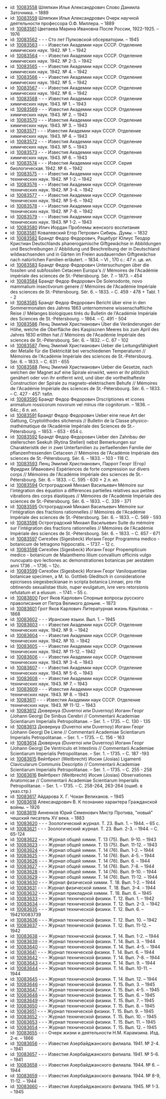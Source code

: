<ul>
<li>id: <a href="http://books.e-heritage.ru/book/10083558">10083558</a>	Шляпкин Илья Александрович Слово Даниила Заточника. – 1889</li>
<li>id: <a href="http://books.e-heritage.ru/book/10083559">10083559</a>	Шляпкин Илья Александрович Очерк научной деятельности профессора О.Ф. Миллера. – 1889</li>
<li>id: <a href="http://books.e-heritage.ru/book/10083561">10083561</a>	Цветаева Марина Ивановна После России, 1922-1925. – 1976</li>
<li>id: <a href="http://books.e-heritage.ru/book/10083562">10083562</a>	- - - Сто лет Пулковской обсерватории. – 1945</li>
<li>id: <a href="http://books.e-heritage.ru/book/10083563">10083563</a>	- - - Известия Академии наук СССР. Отделение химических наук. 1942. № 1. – 1942</li>
<li>id: <a href="http://books.e-heritage.ru/book/10083564">10083564</a>	- - - Известия Академии наук СССР. Отделение химических наук. 1942. № 2-3. – 1942</li>
<li>id: <a href="http://books.e-heritage.ru/book/10083565">10083565</a>	- - - Известия Академии наук СССР. Отделение химических наук. 1942. № 4. – 1942</li>
<li>id: <a href="http://books.e-heritage.ru/book/10083566">10083566</a>	- - - Известия Академии наук СССР. Отделение химических наук. 1942. № 5. – 1942</li>
<li>id: <a href="http://books.e-heritage.ru/book/10083567">10083567</a>	- - - Известия Академии наук СССР. Отделение химических наук. 1942. № 6. – 1942</li>
<li>id: <a href="http://books.e-heritage.ru/book/10083568">10083568</a>	- - - Известия Академии наук СССР. Отделение химических наук. 1943. № 1. – 1943</li>
<li>id: <a href="http://books.e-heritage.ru/book/10083569">10083569</a>	- - - Известия Академии наук СССР. Отделение химических наук. 1943. № 2. – 1943</li>
<li>id: <a href="http://books.e-heritage.ru/book/10083570">10083570</a>	- - - Известия Академии наук СССР. Отделение химических наук. 1943. № 3. – 1943</li>
<li>id: <a href="http://books.e-heritage.ru/book/10083571">10083571</a>	- - - Известия Академии наук СССР. Отделение химических наук. 1943. № 4. – 1943</li>
<li>id: <a href="http://books.e-heritage.ru/book/10083572">10083572</a>	- - - Известия Академии наук СССР. Отделение химических наук. 1943. № 5. – 1943</li>
<li>id: <a href="http://books.e-heritage.ru/book/10083573">10083573</a>	- - - Известия Академии наук СССР. Отделение химических наук. 1943. № 6. – 1943</li>
<li>id: <a href="http://books.e-heritage.ru/book/10083574">10083574</a>	- - - Известия Академии наук СССР. Серия биологическая. 1942. № 6. – 1942</li>
<li>id: <a href="http://books.e-heritage.ru/book/10083575">10083575</a>	- - - Известия Академии наук СССР. Отделение технических наук. 1942. № 1-2. – 1942</li>
<li>id: <a href="http://books.e-heritage.ru/book/10083576">10083576</a>	- - - Известия Академии наук СССР. Отделение технических наук. 1942. № 3-4. – 1942</li>
<li>id: <a href="http://books.e-heritage.ru/book/10083577">10083577</a>	- - - Известия Академии наук СССР. Отделение технических наук. 1942. № 5-6. – 1942</li>
<li>id: <a href="http://books.e-heritage.ru/book/10083578">10083578</a>	- - - Известия Академии наук СССР. Отделение технических наук. 1942. № 7-8. – 1942</li>
<li>id: <a href="http://books.e-heritage.ru/book/10083579">10083579</a>	- - - Известия Академии наук СССР. Отделение технических наук. 1943. № 1-2. – 1943</li>
<li>id: <a href="http://books.e-heritage.ru/book/10083580">10083580</a>	Илич Иордан Проблемы женского воспитания</li>
<li>id: <a href="http://books.e-heritage.ru/book/10083581">10083581</a>	Ковалевский Егор Петрович Сибирь. Думы. – 1832</li>
<li>id: <a href="http://books.e-heritage.ru/book/10083582">10083582</a>	Брандт Федор Федорович, Рацебург Юлиус Теодор Кристиан Deutschlands phanerogamische Giftgewächse in Abbildungen und Beschreibungen // Abbildung und Beschreibung der in Deutschland wildwachsenden und in Gärten im Freien ausdauernden Giftgewächse nach natürlichen Familien erläutert. – 1834. – VI , 170 c.: 47 л. цв. ил.</li>
<li>id: <a href="http://books.e-heritage.ru/book/10083583">10083583</a>	Брандт Федор Федорович Untersuchungen über die fossilen und subfossilen Cetaceen Europa's // Mémoires de l'Académie impériale des sciences de St.-Pétersbourg. Sér. 7. – 1873. – 454</li>
<li>id: <a href="http://books.e-heritage.ru/book/10083584">10083584</a>	Брандт Федор Федорович De Solenodonte, novo mammalium insectivorum genere // Mémoires de l'Académie Impériale des sciences de St.-Pétersbourg. Sér. 6. – 1833. – C. 459 - 478 + Tabl. 1 - 2</li>
<li>id: <a href="http://books.e-heritage.ru/book/10083585">10083585</a>	Брандт Федор Федорович Bericht über eine in den Sommermonaten des Jahres 1863 unternommene wissenschaftliche Reise // Mélanges biologiques tirés du Bulletin de l'Académie Impériale des Sciences de St.-Pétersbourg. – 1864. – С. 491 - 504</li>
<li>id: <a href="http://books.e-heritage.ru/book/10083586">10083586</a>	Ленц Эмилий Христианович Über die Veränderungen der Höhe, welche die Oberfläche des Kaspiscnen Meeres bis zum April des Jahres 1830 erlitten hat // Mémoires de l'Académie Impériale des sciences de St.-Pétersbourg. Sér. 6. – 1832. – C. 67 - 102</li>
<li>id: <a href="http://books.e-heritage.ru/book/10083587">10083587</a>	Ленц Эмилий Христианович Ueber die Leitungsfähigkeit der Metalle für die Elektricität bei verschiedenen Temperaturen // Mémoires de l'Académie Impériale des sciences de St.-Pétersbourg. Sér. 6. – 1833. – C. 631 - 655</li>
<li>id: <a href="http://books.e-heritage.ru/book/10083588">10083588</a>	Ленц Эмилий Христианович Ueber die Gesetze, nach welchen der Magnet auf eine Spirale einwirkt, wenn er ihr plötzlich genähert oder von ihr entfernt wird, und über die vortheilhafteste Construction der Spirale zu magneto-elektrischem Behufe // Mémoires de l'Académie Impériale des sciences de St.-Pétersbourg. Sér. 6. – 1833. – C. 427 - 457: табл.</li>
<li>id: <a href="http://books.e-heritage.ru/book/10083590">10083590</a>	Брандт Федор Федорович Drscriptiones et icones animalium rossicorum novorum vel minus rite cognitorum. – 1836. – 64c.; 6 л. ил.</li>
<li>id: <a href="http://books.e-heritage.ru/book/10083591">10083591</a>	Брандт Федор Федорович Ueber eine neue Art der Gattung, Cryptolithodes sitchensis // Bulletin de la Classe physico-mathématique de l’Académie Impériale des Sciences de St.-Pétersbourg. – 1853. – 653 - 654 с.</li>
<li>id: <a href="http://books.e-heritage.ru/book/10083592">10083592</a>	Брандт Федор Федорович Ueber den Zahnbau der stellerschen Seekuh (Rytina Stelleri) nebst Bemerkungen sur Charakteristik der in zwei Unterfamilien zu zerfaellenden Familie der pflanzenfressenden Cetaceen // Mémoires de l'Académie Impériale des sciences de St.-Pétersbourg. Sér. 6. – 1833. – 103 - 118 C.</li>
<li>id: <a href="http://books.e-heritage.ru/book/10083593">10083593</a>	Ленц Эмилий Христианович, Паррот Георг (Егор) Фридрих (Иванович) Expériences de forte compression sur divers corps // Mémoires de l'Académie Impériale des sciences de St.-Pétersbourg. Sér. 6. – 1833. – C. 595 - 630 + 2 л. ил.</li>
<li>id: <a href="http://books.e-heritage.ru/book/10083594">10083594</a>	Остроградский Михаил Васильевич Mémoire sur l'intégration des équation a différences partielles relatives aux petites vibrations des corps élastiques // Mémoires de l'Académie Impériale des sciences de St.-Pétersbourg. Sér. 6. – 1833. – C. 339 - 371</li>
<li>id: <a href="http://books.e-heritage.ru/book/10083595">10083595</a>	Остроградский Михаил Васильевич Mémoire sur l'intégration des fractions rationnelles // Mémoires de l'Académie Impériale des sciences de St.-Pétersbourg. Sér. 6. – 1833. – C. 569 - 593</li>
<li>id: <a href="http://books.e-heritage.ru/book/10083596">10083596</a>	Остроградский Михаил Васильевич Suite du mémoire sur l'intégration des fractions rationnelles // Mémoires de l'Académie Impériale des sciences de St.-Pétersbourg. Sér. 6. – 1833. – C. 657 - 671</li>
<li>id: <a href="http://books.e-heritage.ru/book/10083597">10083597</a>	Сигезбек (Sigesbeck) Иоганн Георг Programma medico - botanicum de tetragono hippocratis. – 1737. – 12 c.</li>
<li>id: <a href="http://books.e-heritage.ru/book/10083598">10083598</a>	Сигезбек (Sigesbeck) Иоганн Георг Propempticum medico - botanicum de Maianthemo lilium convallium officinis vulgo nuncupato qvo lectiones ac demonstrationes botanicas per aestatem anni 1736 . – 1736. – 12c.</li>
<li>id: <a href="http://books.e-heritage.ru/book/10083599">10083599</a>	Сигезбек (Sigesbeck) Иоганн Георг Vaniloquentiae botanicae specimen, a M. Io. Gottlieb Gleditsch in consideratione epicriseos siegesbeckianae in scripta botanica Linnaei, pro rite obtinendo sexualistae titulo, nuper evulgatum, ivre vero retorsionis refutatum et a elusum . – 1741. – 55 c.</li>
<li>id: <a href="http://books.e-heritage.ru/book/10083600">10083600</a>	Грот Яков Карлович Спорные вопросы русского правописания от Петра Великого доныне. – 1873</li>
<li>id: <a href="http://books.e-heritage.ru/book/10083601">10083601</a>	Грот Яков Карлович Литературная жизнь Крылова. – 1868</li>
<li>id: <a href="http://books.e-heritage.ru/book/10083602">10083602</a>	- - - Иранские языки. Вып. 1. – 1945</li>
<li>id: <a href="http://books.e-heritage.ru/book/10083603">10083603</a>	- - - Известия Академии наук СССР. Отделение технических наук. 1942. № 9. – 1942</li>
<li>id: <a href="http://books.e-heritage.ru/book/10083604">10083604</a>	- - - Известия Академии наук СССР. Отделение технических наук. 1942. № 10. – 1942</li>
<li>id: <a href="http://books.e-heritage.ru/book/10083605">10083605</a>	- - - Известия Академии наук СССР. Отделение технических наук. 1942. № 11-12. – 1942</li>
<li>id: <a href="http://books.e-heritage.ru/book/10083606">10083606</a>	- - - Известия Академии наук СССР. Отделение технических наук. 1943. № 3-4. – 1943</li>
<li>id: <a href="http://books.e-heritage.ru/book/10083607">10083607</a>	- - - Известия Академии наук СССР. Отделение технических наук. 1943. № 5-6. – 1943</li>
<li>id: <a href="http://books.e-heritage.ru/book/10083608">10083608</a>	- - - Известия Академии наук СССР. Отделение технических наук. 1943. № 7. – 1943</li>
<li>id: <a href="http://books.e-heritage.ru/book/10083609">10083609</a>	- - - Известия Академии наук СССР. Отделение технических наук. 1943. № 8. – 1943</li>
<li>id: <a href="http://books.e-heritage.ru/book/10083611">10083611</a>	- - - Известия Академии наук СССР. Отделение технических наук. 1943. № 11-12. – 1943</li>
<li>id: <a href="http://books.e-heritage.ru/book/10083612">10083612</a>	Дювернуа (Duvernoi или Duvernoy) Иоганн Георг (Johann Georg) De Sinibus Cerebri // Commentarii Academiae Scientiarum Imperialis Petropolitanae. – Ser. 1. – 1735. – C. 130 - 135</li>
<li>id: <a href="http://books.e-heritage.ru/book/10083613">10083613</a>	Дювернуа (Duvernoi или Duvernoy) Иоганн Георг (Johann Georg) De Liene // Commentarii Academiae Scientiarum Imperialis Petropolitanae. – Ser. 1. – 1735. – C. 156 - 163</li>
<li>id: <a href="http://books.e-heritage.ru/book/10083614">10083614</a>	Дювернуа (Duvernoi или Duvernoy) Иоганн Георг (Johann Georg) De Ventriculo et Intestinis // Commentarii Academiae Scientiarum Imperialis Petropolitanae. – Ser. 1. – 1735. – C. 187 -193</li>
<li>id: <a href="http://books.e-heritage.ru/book/10083615">10083615</a>	Вейтбрехт (Weitbrecht) Иосия (Josias) Ligamenti Clavicularum Communis Descriptio // Commentarii Academiae Scientiarum Imperialis Petropolitanae. – Ser. 1. – 1735. – C. 255 - 258</li>
<li>id: <a href="http://books.e-heritage.ru/book/10083616">10083616</a>	Вейтбрехт (Weitbrecht) Иосия (Josias) Observationes Anatomicae // Commentarii Academiae Scientiarum Imperialis Petropolitanae. – Ser. 1. – 1735. – C. 258-264, 263-264 (ошиб. в указ.стр.)</li>
<li>id: <a href="http://books.e-heritage.ru/book/10083617">10083617</a>	Айдарова Х. Г. Чокан Велиханов. – 1945</li>
<li>id: <a href="http://books.e-heritage.ru/book/10083618">10083618</a>	Александрович В. К познанию характера Гражданской войны. – 1926</li>
<li>id: <a href="http://books.e-heritage.ru/book/10083619">10083619</a>	Анненков Юрий Семенович Мистр Протива, "новый" чешский писатель XV века. – 1883</li>
<li>id: <a href="http://books.e-heritage.ru/book/10083620">10083620</a>	- - - Зоологический журнал. Т. 23. Вып. 1. – 1944. – 65 с.</li>
<li>id: <a href="http://books.e-heritage.ru/book/10083621">10083621</a>	- - - Зоологический журнал. Т. 23. Вып. 2-3. – 1944. – С. 65-124</li>
<li>id: <a href="http://books.e-heritage.ru/book/10083622">10083622</a>	- - - Журнал общей химии. Т. 13 (75). Вып. 9-10. – 1943</li>
<li>id: <a href="http://books.e-heritage.ru/book/10083623">10083623</a>	- - - Журнал общей химии. Т. 13 (75). Вып. 11-12. – 1943</li>
<li>id: <a href="http://books.e-heritage.ru/book/10083624">10083624</a>	- - - Журнал общей химии. Т. 14 (76). Вып. 1-2. – 1944</li>
<li>id: <a href="http://books.e-heritage.ru/book/10083625">10083625</a>	- - - Журнал общей химии. Т. 14 (76). Вып. 4-5. – 1944</li>
<li>id: <a href="http://books.e-heritage.ru/book/10083626">10083626</a>	- - - Журнал общей химии. Т. 14 (76). Вып. 6. – 1944</li>
<li>id: <a href="http://books.e-heritage.ru/book/10083627">10083627</a>	- - - Журнал общей химии. Т. 14 (76). Вып. 7-8. – 1944</li>
<li>id: <a href="http://books.e-heritage.ru/book/10083628">10083628</a>	- - - Журнал общей химии. Т. 14 (76). Вып. 9-10. – 1944</li>
<li>id: <a href="http://books.e-heritage.ru/book/10083629">10083629</a>	- - - Журнал общей химии. Т. 14 (76). Вып. 11-12. – 1944</li>
<li>id: <a href="http://books.e-heritage.ru/book/10083630">10083630</a>	- - - Журнал физической химии. Т. 18. Вып. 1-2. – 1944</li>
<li>id: <a href="http://books.e-heritage.ru/book/10083631">10083631</a>	- - - Журнал физической химии. Т. 18. Вып. 3-4. – 1944</li>
<li>id: <a href="http://books.e-heritage.ru/book/10083632">10083632</a>	- - - Журнал прикладной химии. Т. 18. Вып. 6. – 1945</li>
<li>id: <a href="http://books.e-heritage.ru/book/10083633">10083633</a>	- - - Журнал технической физики. Т. 12. Вып. 1. – 1942</li>
<li>id: <a href="http://books.e-heritage.ru/book/10083634">10083634</a>	- - - Журнал технической физики. Т. 12. Вып. 2-3. – 1942</li>
<li>id: <a href="http://books.e-heritage.ru/book/10083635">10083635</a>	- - - Журнал технической физики. Т. 12. Вып. 6. – 194210083739</li>
<li>id: <a href="http://books.e-heritage.ru/book/10083636">10083636</a>	- - - Журнал технической физики. Т. 12. Вып. 10. – 1942</li>
<li>id: <a href="http://books.e-heritage.ru/book/10083637">10083637</a>	- - - Журнал технической физики. Т. 12. Вып. 11-12. – 1942</li>
<li>id: <a href="http://books.e-heritage.ru/book/10083638">10083638</a>	- - - Журнал технической физики. Т. 14. Вып. 1-2. – 1944</li>
<li>id: <a href="http://books.e-heritage.ru/book/10083639">10083639</a>	- - - Журнал технической физики. Т. 14. Вып. 3. – 1944</li>
<li>id: <a href="http://books.e-heritage.ru/book/10083640">10083640</a>	- - - Журнал технической физики. Т. 14. Вып. 4-5. – 1944</li>
<li>id: <a href="http://books.e-heritage.ru/book/10083641">10083641</a>	- - - Журнал технической физики. Т. 14. Вып. 6. – 1944</li>
<li>id: <a href="http://books.e-heritage.ru/book/10083642">10083642</a>	- - - Журнал технической физики. Т. 14. Вып. 7-8. – 1944</li>
<li>id: <a href="http://books.e-heritage.ru/book/10083643">10083643</a>	- - - Журнал технической физики. Т. 14. Вып. 9. – 1944</li>
<li>id: <a href="http://books.e-heritage.ru/book/10083644">10083644</a>	- - - Журнал технической физики. Т. 14. Вып. 10-11. – 1944</li>
<li>id: <a href="http://books.e-heritage.ru/book/10083645">10083645</a>	- - - Журнал технической физики. Т. 14. Вып. 12. – 1944</li>
<li>id: <a href="http://books.e-heritage.ru/book/10083646">10083646</a>	- - - Журнал технической физики. Т. 15. Вып. 3. – 1945</li>
<li>id: <a href="http://books.e-heritage.ru/book/10083647">10083647</a>	- - - Журнал технической физики. Т. 15. Вып. 4-5. – 1945</li>
<li>id: <a href="http://books.e-heritage.ru/book/10083648">10083648</a>	- - - Журнал технической физики. Т. 15. Вып. 6. – 1945</li>
<li>id: <a href="http://books.e-heritage.ru/book/10083649">10083649</a>	- - - Журнал технической физики. Т. 15. Вып. 7. – 1945</li>
<li>id: <a href="http://books.e-heritage.ru/book/10083650">10083650</a>	- - - Журнал технической физики. Т. 15. Вып. 8. – 1945</li>
<li>id: <a href="http://books.e-heritage.ru/book/10083651">10083651</a>	- - - Журнал технической физики. Т. 15. Вып. 9. – 1945</li>
<li>id: <a href="http://books.e-heritage.ru/book/10083652">10083652</a>	- - - Журнал технической физики. Т. 15. Вып. 10. – 1945</li>
<li>id: <a href="http://books.e-heritage.ru/book/10083653">10083653</a>	- - - Журнал технической физики. Т. 15. Вып. 11. – 1945</li>
<li>id: <a href="http://books.e-heritage.ru/book/10083654">10083654</a>	- - - Журнал технической физики. Т. 15. Вып. 12. – 1945</li>
<li>id: <a href="http://books.e-heritage.ru/book/10083655">10083655</a>	- - - Очерк жизни и деятельности Н.М. Карамзина. Изд. 2-е. – 1866</li>
<li>id: <a href="http://books.e-heritage.ru/book/10083656">10083656</a>	- - - Известия Азербайджанского филиала. 1941. № 2-4. – 1941</li>
<li>id: <a href="http://books.e-heritage.ru/book/10083657">10083657</a>	- - - Известия Азербайджанского филиала. 1941. № 5-6. – 1941</li>
<li>id: <a href="http://books.e-heritage.ru/book/10083658">10083658</a>	- - - Известия Азербайджанского филиала. 1944. № 6. – 1944</li>
<li>id: <a href="http://books.e-heritage.ru/book/10083659">10083659</a>	- - - Известия Азербайджанского филиала. 1944. № 8-9, 11-12. – 1944</li>
<li>id: <a href="http://books.e-heritage.ru/book/10083660">10083660</a>	- - - Известия Азербайджанского филиала. 1945. № 1-3. – 1945</li>
</ul>
